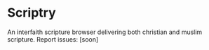 # Scriptry
An interfaith scripture browser delivering both christian and muslim scripture.
Report issues: [soon]
